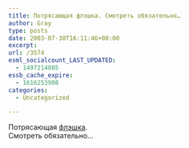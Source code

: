 ```yaml
---
title: Потрясающая флэшка. Смотреть обязательно…
author: Gray
type: posts
date: 2003-07-30T16:11:46+00:00
excerpt:
url: /3574
esml_socialcount_LAST_UPDATED:
  - 1497214085
essb_cache_expire:
  - 1616253908
categories:
  - Uncategorized

---
```








Потрясающая <a href="http://unix.rulez.org/~calver/funny/swf/dearpenis.swf" target="_blank">флэшка</a>.  
Смотреть обязательно&#8230;